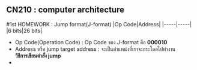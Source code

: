 ## CN210 : computer architecture

#1st HOMEWORK : Jump format(J-format)
|Op Code|Address|
|-----|-----|
|6 bits|26 bits|
* Op Code(Operation Code) : Op Code ของ J-format คือ **000010**
* Address หรือ jump target address : จะเป็นตำแหน่งที่เราจะกระโดดไปทำงาน 
<br>**วิธีการเขียนคำสั่ง jump** <br>
* 


